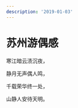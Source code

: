 ```yaml
---
description: '2019-01-03'
---
```


# 苏州游偶感

寒江暗云渍沉夜，&#x20;

静月无声偶人鸣，&#x20;

千载荣华终一处，&#x20;

山静人安待天明。
